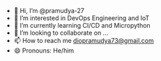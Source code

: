 - 👋 Hi, I’m @pramudya-27
- 👀 I’m interested in DevOps Engineering and IoT
- 🌱 I’m currently learning CI/CD and Micropython
- 💞️ I’m looking to collaborate on ...
- 📫 How to reach me diopramudya73@gmail.com
- 😄 Pronouns: He/him

<!---
pramudya-27/pramudya-27 is a ✨ special ✨ repository because its `README.md` (this file) appears on your GitHub profile.
You can click the Preview link to take a look at your changes.
--->
